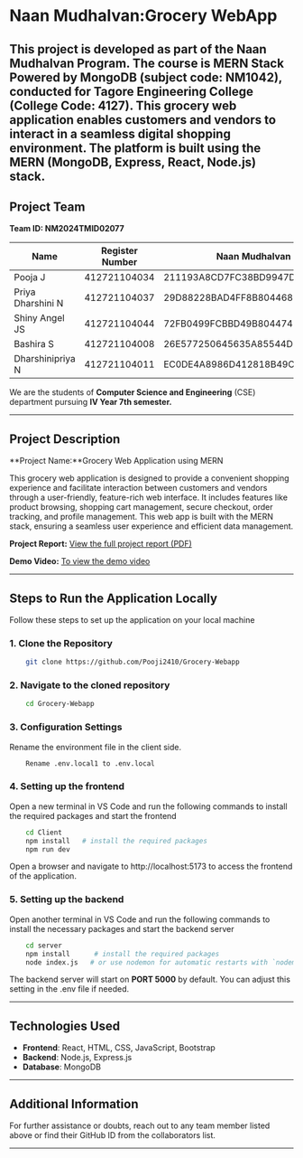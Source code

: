 # Naan Mudhalvan:Grocery WebApp

This project is developed as part of the **Naan Mudhalvan Program**. The course is **MERN Stack Powered by MongoDB** **(subject code: NM1042)**, conducted for **Tagore Engineering College** **(College Code: 4127)**. This grocery web application enables customers and vendors to interact in a seamless digital shopping environment. The platform is built using the MERN (MongoDB, Express, React, Node.js) stack.
---

## Project Team

<!-- | Name             | Register Number | Departemnt and Class    |Naan Mudhalvan ID                          |
|------------------|-----------------|-------------------------|-------------------------------------------|
| Pooja.J          | 412721104034    | B.E CSE IV Year 7th Sem | 211193A8CD7FC38BD9947D5F4AA5519D          |
| PriyaDharshini N | 412721104037    | B.E CSE IV Year 7th Sem | 29D88228BAD4FF8B804468F156BFC660          | 
| Shiny Angel JS   | 412721104044    | B.E CSE IV Year 7th Sem | 72FB0499FCBBD49B804474DF5F6DD521          |
| Bashira S        | 412721104008    | B.E CSE IV Year 7th Sem | 26E577250645635A85544D0E225860C0          |
| DharshiniPriya N | 412721104011    | B.E CSE IV Year 7th Sem | EC0DE4A8986D412818B49C6E7FE4947E          | --->

****Team ID:  NM2024TMID02077****

| Name             | Register Number | Naan Mudhalvan ID                         |
|------------------|-----------------|-------------------------------------------|
| Pooja J          | 412721104034    |     211193A8CD7FC38BD9947D5F4AA5519D      |
| Priya Dharshini N| 412721104037    |     29D88228BAD4FF8B804468F156BFC660      |
| Shiny Angel JS   | 412721104044    |     72FB0499FCBBD49B804474DF5F6DD521      |
| Bashira S        | 412721104008    |     26E577250645635A85544D0E225860C0      |
| Dharshinipriya N | 412721104011    |     EC0DE4A8986D412818B49C6E7FE4947E      |


We are the students of **Computer Science and Engineering** (CSE) department pursuing **IV Year 7th semester.**

---


## Project Description

**Project Name:**Grocery Web Application using MERN

This grocery web application is designed to provide a convenient shopping experience and facilitate interaction between customers and vendors through a user-friendly, feature-rich web interface. It includes features like product browsing, shopping cart management, secure checkout, order tracking, and profile management. This web app is built with the MERN stack, ensuring a seamless user experience and efficient data management.

**Project Report:** [View the full project report (PDF)](https://drive.google.com/file/d/1R8IOv4PzRfpkKyYWqJhbWdX9c9JcbYDs/view?usp=sharing)

**Demo Video:** [To view the demo video](https://drive.google.com/file/d/1ZGGj670ndfL_4MFN6Mr1sghotM4NmXz6/view?usp=sharing)

---

## Steps to Run the Application Locally

Follow these steps to set up the application on your local machine

### 1. Clone the Repository

```bash
    git clone https://github.com/Pooji2410/Grocery-Webapp 
```

### 2. Navigate to the cloned repository

```bash 
    cd Grocery-Webapp
```

### 3. Configuration Settings
Rename the environment file in the client side.
```bash
    Rename .env.local1 to .env.local
```

### 4. Setting up the frontend
Open a new terminal in VS Code and run the following commands to install the required packages and start the frontend

```bash
    cd Client
    npm install   # install the required packages
    npm run dev
```
Open a browser and navigate to http://localhost:5173 to access the frontend of the application.

### 5. Setting up the backend
Open another terminal in VS Code and run the following commands to install the necessary packages and start the backend server

```bash 
    cd server
    npm install      # install the required packages
    node index.js   # or use nodemon for automatic restarts with `nodemon server.js`
```
The backend server will start on **PORT 5000** by default. You can adjust this setting in the .env file if needed.

---

## Technologies Used

- **Frontend**: React, HTML, CSS, JavaScript, Bootstrap
- **Backend**: Node.js, Express.js
- **Database**: MongoDB
---

## Additional Information

For further assistance or doubts, reach out to any team member listed above or find their GitHub ID from the collaborators list.

---
